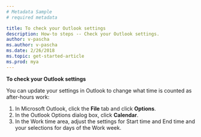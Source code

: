 ```yaml
---
# Metadata Sample
# required metadata

title: To check your Outlook settings
description: How-to steps -- Check your Outlook settings. 
author: v-pascha
ms.author: v-pascha
ms.date: 2/26/2018
ms.topic: get-started-article
ms.prod: mya
---
```


**To check your Outlook settings**

You can update your settings in Outlook to change what time is counted as after-hours work:
1.	In Microsoft Outlook, click the **File** tab and click **Options**. 
2.	In the Outlook Options dialog box, click **Calendar**.
3.	In the Work time area, adjust the settings for Start time and End time and your selections for days of the Work week. 
